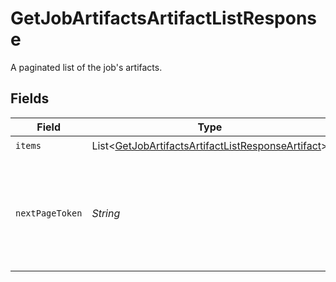 # GetJobArtifactsArtifactListResponse

A paginated list of the job's artifacts.


## Fields

| Field                                                                                                                       | Type                                                                                                                        | Required                                                                                                                    | Description                                                                                                                 |
| --------------------------------------------------------------------------------------------------------------------------- | --------------------------------------------------------------------------------------------------------------------------- | --------------------------------------------------------------------------------------------------------------------------- | --------------------------------------------------------------------------------------------------------------------------- |
| `items`                                                                                                                     | List<[GetJobArtifactsArtifactListResponseArtifact](../../models/operations/GetJobArtifactsArtifactListResponseArtifact.md)> | :heavy_check_mark:                                                                                                          | N/A                                                                                                                         |
| `nextPageToken`                                                                                                             | *String*                                                                                                                    | :heavy_check_mark:                                                                                                          | A token to pass as a `page-token` query parameter to return the next page of results.                                       |
